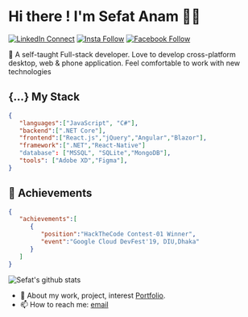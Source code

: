 # Hi there ! I'm Sefat Anam 👱‍♂️

[![LinkedIn Connect](https://img.shields.io/badge/%20-Connect-black?color=14171A&labelColor=212121&logo=linkedin&logoColor=ffffff)](https://www.linkedin.com/in/SefatAnam)
[![Insta Follow](https://img.shields.io/badge/%20-Follow-black?color=14171A&labelColor=d81b60&logo=instagram&logoColor=ffffff)](https://www.instagram.com/im.sefat/)
[![Facebook Follow](https://img.shields.io/badge/%20-Connect-black?color=14171A&labelColor=1976d2&logo=facebook&logoColor=ffffff)](https://www.facebook.com/chotooPusku/)


:wave: A self-taught Full-stack developer. Love to develop cross-platform desktop, web & phone application. Feel comfortable to work with new technologies

## {...} My Stack

```json
{
   "languages":["JavaScript", "C#"],
   "backend":[".NET Core"],
   "frontend":["React.js","jQuery","Angular","Blazor"],
   "framework":[".NET","React-Native"]
   "database": ["MSSQL", "SQLite","MongoDB"],
   "tools": ["Adobe XD","Figma"],
}
```

## :tada: Achievements

```json
{
   "achievements":[
      {
         "position":"HackTheCode Contest-01 Winner",
         "event":"Google Cloud DevFest'19, DIU,Dhaka"
      }
   ]
}
```

![Sefat's github stats](https://github-readme-stats.vercel.app/api/?username=sefatanam&show_icons=true&title_color=fff&icon_color=79ff97&text_color=9f9f9f&bg_color=151515)

- 💬 About my work, project, interest [Portfolio](https://sefatanam.github.io/me/).
- 📫 How to reach me: [email](mailto:sefatanam@outlook.com)
